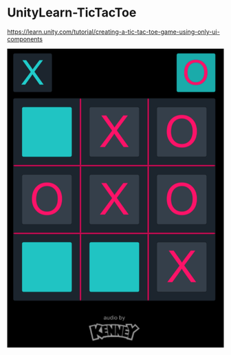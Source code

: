 # UnityLearn-TicTacToe
https://learn.unity.com/tutorial/creating-a-tic-tac-toe-game-using-only-ui-components

![alt text](/images/TicTacToe.png)
